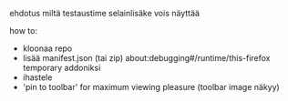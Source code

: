 ehdotus miltä testaustime selainlisäke vois näyttää

how to:
- kloonaa repo 
- lisää manifest.json (tai zip) about:debugging#/runtime/this-firefox temporary addoniksi
- ihastele
- 'pin to toolbar' for maximum viewing pleasure (toolbar image näkyy)
